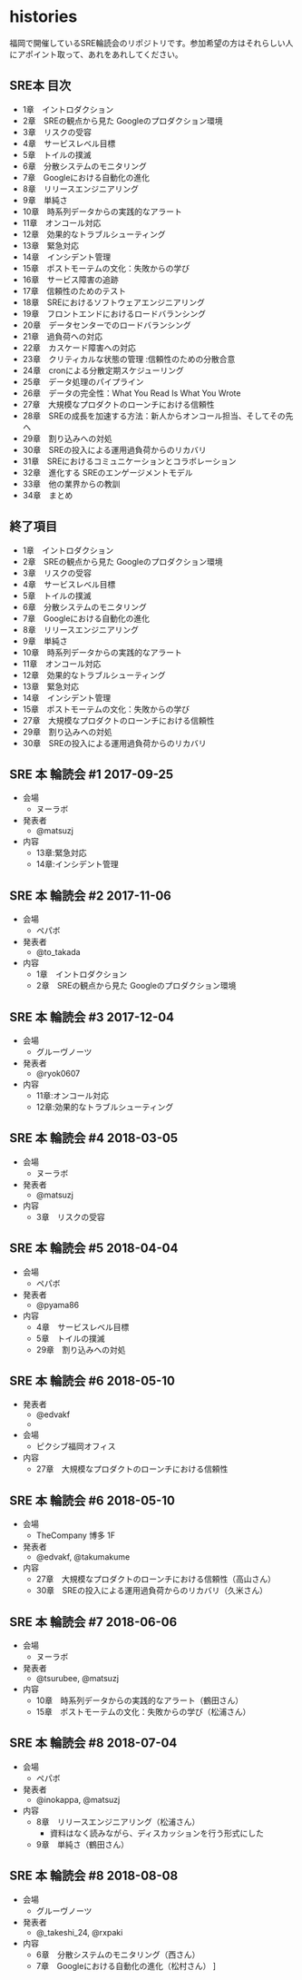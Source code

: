 # histories
福岡で開催しているSRE輪読会のリポジトリです。参加希望の方はそれらしい人にアポイント取って、あれをあれしてください。

## SRE本 目次
- 1章　イントロダクション
- 2章　SREの観点から見た Googleのプロダクション環境
- 3章　リスクの受容
- 4章　サービスレベル目標
- 5章　トイルの撲滅
- 6章　分散システムのモニタリング
- 7章　Googleにおける自動化の進化
- 8章　リリースエンジニアリング
- 9章　単純さ
- 10章　時系列データからの実践的なアラート
- 11章　オンコール対応
- 12章　効果的なトラブルシューティング
- 13章　緊急対応
- 14章　インシデント管理
- 15章　ポストモーテムの文化：失敗からの学び
- 16章　サービス障害の追跡
- 17章　信頼性のためのテスト
- 18章　SREにおけるソフトウェアエンジニアリング
- 19章　フロントエンドにおけるロードバランシング
- 20章　データセンターでのロードバランシング
- 21章　過負荷への対応
- 22章　カスケード障害への対応
- 23章　クリティカルな状態の管理 :信頼性のための分散合意
- 24章　cronによる分散定期スケジューリング
- 25章　データ処理のパイプライン
- 26章　データの完全性：What You Read Is What You Wrote
- 27章　大規模なプロダクトのローンチにおける信頼性
- 28章　SREの成長を加速する方法：新人からオンコール担当、そしてその先へ
- 29章　割り込みへの対処
- 30章　SREの投入による運用過負荷からのリカバリ
- 31章　SREにおけるコミュニケーションとコラボレーション
- 32章　進化する SREのエンゲージメントモデル
- 33章　他の業界からの教訓
- 34章　まとめ

## 終了項目
- 1章　イントロダクション
- 2章　SREの観点から見た Googleのプロダクション環境
- 3章　リスクの受容
- 4章　サービスレベル目標
- 5章　トイルの撲滅
- 6章　分散システムのモニタリング
- 7章　Googleにおける自動化の進化
- 8章　リリースエンジニアリング
- 9章　単純さ
- 10章　時系列データからの実践的なアラート
- 11章　オンコール対応
- 12章　効果的なトラブルシューティング
- 13章　緊急対応
- 14章　インシデント管理
- 15章　ポストモーテムの文化：失敗からの学び
- 27章　大規模なプロダクトのローンチにおける信頼性
- 29章　割り込みへの対処
- 30章　SREの投入による運用過負荷からのリカバリ


## SRE 本 輪読会 #1 2017-09-25

- 会場
	- ヌーラボ
- 発表者
	- @matsuzj
- 内容
	- 13章:緊急対応
	- 14章:インシデント管理


## SRE 本 輪読会 #2 2017-11-06

- 会場
	- ペパボ
- 発表者
	- @to_takada 
- 内容
	- 1章　イントロダクション
	- 2章　SREの観点から見た Googleのプロダクション環境

## SRE 本 輪読会 #3 2017-12-04

- 会場
	- グルーヴノーツ
- 発表者
	- @ryok0607 
- 内容
	- 11章:オンコール対応
	- 12章:効果的なトラブルシューティング


## SRE 本 輪読会 #4 2018-03-05

- 会場
	- ヌーラボ
- 発表者
	- @matsuzj
- 内容
	- 3章　リスクの受容

## SRE 本 輪読会 #5 2018-04-04

- 会場
	- ペパボ
- 発表者
	- @pyama86 
- 内容
	- 4章　サービスレベル目標
	- 5章　トイルの撲滅
	- 29章　割り込みへの対処

## SRE 本 輪読会 #6 2018-05-10

- 発表者
	- @edvakf
	- 
- 会場
	- ピクシブ福岡オフィス
- 内容
	- 27章　大規模なプロダクトのローンチにおける信頼性



## SRE 本 輪読会 #6 2018-05-10
- 会場
	- TheCompany 博多 1F
- 発表者
	- @edvakf, @takumakume
- 内容
	- 27章　大規模なプロダクトのローンチにおける信頼性（高山さん）
	- 30章　SREの投入による運用過負荷からのリカバリ（久米さん）


## SRE 本 輪読会 #7 2018-06-06
- 会場
	- ヌーラボ
- 発表者
	- @tsurubee, @matsuzj
- 内容
	- 10章　時系列データからの実践的なアラート（鶴田さん）
	- 15章　ポストモーテムの文化：失敗からの学び（松浦さん）


## SRE 本 輪読会 #8 2018-07-04
- 会場
	- ペパボ
- 発表者
	- @inokappa, @matsuzj
- 内容
	- 8章　リリースエンジニアリング（松浦さん）
		- 資料はなく読みながら、ディスカッションを行う形式にした
	- 9章　単純さ（鶴田さん）

## SRE 本 輪読会 #8 2018-08-08
- 会場
	- グルーヴノーツ
- 発表者
	- @_takeshi_24, @rxpaki
- 内容
	- 6章　分散システムのモニタリング（西さん）
	- 7章　Googleにおける自動化の進化（松村さん）
]

